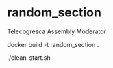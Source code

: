 # random_section
Telecogresca Assembly Moderator

docker build -t random_section .

./clean-start.sh
